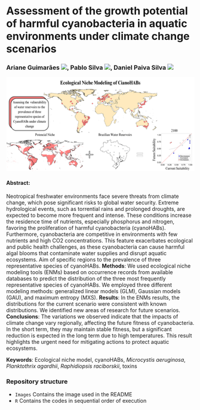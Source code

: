 # Assessment of the growth potential of harmful cyanobacteria in aquatic environments under climate change scenarios

### Ariane Guimarães [![](https://orcid.org/sites/default/files/images/orcid_16x16.png)](https://orcid.org/0000-0001-9276-3686), Pablo Silva [![](https://orcid.org/sites/default/files/images/orcid_16x16.png)](https://orcid.org/0000-0001-5800-9268), Daniel Paiva Silva [![](https://orcid.org/sites/default/files/images/orcid_16x16.png)](https://orcid.org/0000-0002-2457-6245)

![](./Images/Graphical-Abstract-Guimaraes-et-al.png)

#### **Abstract**:  

Neotropical freshwater environments face severe threats from climate change, which pose significant risks to global water security. Extreme hydrological events, such as torrential rains and prolonged droughts, are expected to become more frequent and intense. These conditions increase the residence time of nutrients, especially phosphorus and nitrogen, favoring the proliferation of harmful cyanobacteria (cyanoHABs). Furthermore, cyanobacteria are competitive in environments with few nutrients and high CO2 concentrations. This feature exacerbates ecological and public health challenges, as these cyanobacteria can cause harmful algal blooms that contaminate water supplies and disrupt aquatic ecosystems. Aim of specific regions to the prevalence of three representative species of cyanoHABs. **Methods**: We used ecological niche modeling tools (ENMs) based on occurrence records from available databases to predict the distribution of the three most frequently representative species of cyanoHABs. We employed three different modeling methods: generalized linear models (GLM), Gaussian models (GAU), and maximum entropy (MXS). **Results**: In the ENMs results, the distributions for the current scenario were consistent with known distributions. We identified new areas of research for future scenarios. **Conclusions**: The variations we observed indicate that the impacts of climate change vary regionally, affecting the future fitness of cyanobacteria. In the short term, they may maintain stable fitness, but a significant reduction is expected in the long term due to high temperatures. This result highlights the urgent need for mitigating actions to protect aquatic ecosystems.

**Keywords**: Ecological niche model, cyanoHABs, *Microcystis aeruginosa*, *Planktothrix agardhii*, *Raphidiopsis raciborskii*, toxins

### Repository structure

  * `Images` Contains the image used in the README 
  * `R` Contains the codes in sequential order of execution  